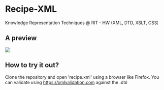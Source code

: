 # Recipe-XML
Knowledge Representation Techniques @ RIT - HW (XML, DTD, XSLT, CSS)

## A preview
![](demo.gif)

## How to try it out? 
Clone the repository and open 'recipe.xml' using a browser like Firefox. 
You can validate using https://xmlvalidation.com against the .dtd 
